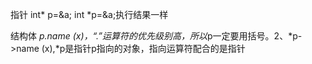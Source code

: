 指针
  int* p=&a;
  int *p=&a;执行结果一样

结构体
*p.name (x)，“.”运算符的优先级别高，所以*p一定要用括号。2、*p->name (x),*p是指针p指向的对象，指向运算符配合的是指针
